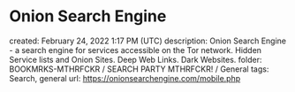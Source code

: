# Onion Search Engine

created: February 24, 2022 1:17 PM (UTC)
description: Onion Search Engine - a search engine for services accessible on the Tor network. Hidden Service lists and Onion Sites. Deep Web Links. Dark Websites.
folder: BOOKMRKS-MTHRFCKR / SEARCH PARTY MTHRFCKR! / General
tags: Search, general
url: https://onionsearchengine.com/mobile.php